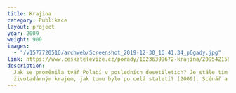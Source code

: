 ```yaml
---
title: Krajina
category: Publikace
layout: project
year: 2009
weight: 900
images:
  - "/v1577720510/archweb/Screenshot_2019-12-30_16.41.34_p6gady.jpg"
link: https://www.ceskatelevize.cz/porady/10236399672-krajina/209542158690001
description:
  Jak se proměnila tvář Polabí v posledních desetiletích? Je stále tím
  životadárným krajem, jak tomu bylo po celá staletí? (2009). Scénář a režie L. Václavová
---
```

